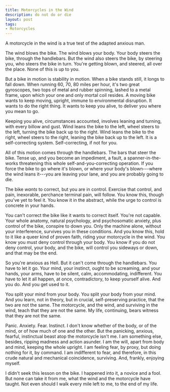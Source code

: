 ```yaml
---
title: Motorcycles in the Wind
description: do not do or die
layout: post
tags:
- Motorcycles
---
```


A motorcycle in the wind is a true test of the adapted anxious man.

The wind blows the bike.  The wind blows your body.  Your body steers the bike, through the handlebars.  But the wind also steers the bike, by steering you, who steers the bike in turn.  You're getting blown, and steered, all over the place.  None of this is up to you.

But a bike in motion is stability in motion.  When a bike stands still, it longs to fall down.  When running 60, 70, 80 miles per hour, it's two great gyroscopes, two tops of metal and rubber spinning, lashed to a metal frame, upon which your one and only mortal coil resides.  A moving bike wants to keep moving, upright, immune to environmental disruption.  It wants to do the right thing.  It wants to keep you alive, to deliver you where you mean to go.

Keeping you alive, circumstances accounted, involves leaning and turning, with every billow and gust.  Wind leans the bike to the left, wheel steers to the left, turning the bike back up to the right.  Wind leans the bike to the right, wheel steers to the right, leaning the bike back up to the left.  It is a self-correcting system.  Self-correcting, if not for you.

All of this motion comes through the handlebars.  The bars that steer the bike.  Tense up, and you become an impediment, a fault, a spanner-in-the-works threatening this whole self-and-you-correcting operation.  If you force the bike to go where it's blown, or where your body's blown---where the wind leans it---you are leaving your lane, and you are probably going to die.

The bike _wants_ to correct, but you are in control.  Exercise that control, and pain, inexorable, perchance terminal pain, will follow.  You know this, though you've yet to feel it.  You know it in the abstract, while the urge to control is concrete in your hands.

You can't correct the bike like it wants to correct itself.  You're not capable.  Your whole anatomy, natural psychology, and psychosomatic anxiety, plus control of the bike, conspire to down you.  Only the machine alone, without your interference, survives you in these conditions.  And you know this, hold to it like a queer kind of proven faith, riding your motorcycle in the wind.  You know you must deny control through your body.  You know if you do not deny control, your body, and the bike, will control you sideways or down, and that may be the end.

So you're anxious as Hell.  But it can't come through the handlebars.  You have to let it go.  Your mind, your instinct, ought to be screaming, and your hands, your arms, have to be silent, calm, accommodating, indifferent.  You have to let it all happen, at once, contradictory, to keep yourself alive.  And you do.  And you get used to it.

You split your mind from your body.  You split your body from your mind.  And you learn, not in theory, but in crucial, self-preserving practice, that the two are not the same.  The motorcycle, and the wind, and surviving in the wind, teach that they are not the same.  My life, continuing, bears witness that they are not the same.

Panic.  Anxiety.  Fear.  Instinct.  I don't know whether of the body, or of the mind, or of how much of one and the other.  But the panicking, anxious, fearful, instinctual beast atop the motorcycle isn't me.  I am something else, besides, ripping madness and action asunder.  I am the will, apart from body and mind, keeping the whole upright.  I am feeling fear, by proxy, but doing nothing for it, by command.  I am indifferent to fear, and therefore, in this crude natural and mechanical coincidence, surviving.  And, frankly, enjoying myself.

I didn't seek this lesson on the bike.  I happened into it, a novice and a fool.  But none can take it from me, what the wind and the motorcycle have taught.  Not even should I walk every mile left to me, to the end of my life.

